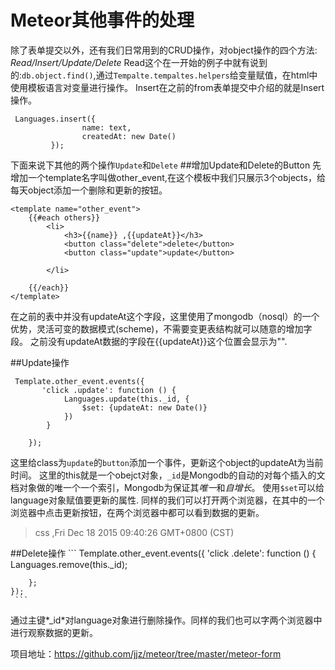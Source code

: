 # Meteor其他事件的处理
除了表单提交以外，还有我们日常用到的CRUD操作，对object操作的四个方法: *Read/Insert/Update/Delete*
Read这个在一开始的例子中就有说到的:`db.object.find()`,通过`Tempalte.tempaltes.helpers`给变量赋值，在html中使用模板语言对变量进行操作。
Insert在之前的from表单提交中介绍的就是Insert操作。

```
 Languages.insert({
                name: text,
                createdAt: new Date()
         });
```

下面来说下其他的两个操作`Update`和`Delete`
##增加Update和Delete的Button
先增加一个template名字叫做other_event,在这个模板中我们只展示3个objects，给每天object添加一个删除和更新的按钮。

```
<template name="other_event">
    {{#each others}}
        <li>
            <h3>{{name}} ,{{updateAt}}</h3>
            <button class="delete">delete</button>
            <button class="update">update</button>

        </li>

    {{/each}}
</template>

```

在之前的表中并没有updateAt这个字段，这里使用了mongodb（nosql）的一个优势，灵活可变的数据模式(scheme)，不需要变更表结构就可以随意的增加字段。
之前没有updateAt数据的字段在{{updateAt}}这个位置会显示为"".

##Update操作

```
 Template.other_event.events({
       'click .update': function () {
            Languages.update(this._id, {
                $set: {updateAt: new Date()}
            })
        }

    });
```
这里给class为`update`的`button`添加一个事件，更新这个object的updateAt为当前时间。
这里的this就是一个obejct对象，`_id`是Mongodb的自动的对每个插入的文档对象做的唯一个一个索引，Mongodb为保证其*唯一*和*自增长*。
使用`$set`可以给language对象赋值要更新的属性.
同样的我们可以打开两个浏览器，在其中的一个浏览器中点击更新按钮，在两个浏览器中都可以看到数据的更新。
   >css ,Fri Dec 18 2015 09:40:26 GMT+0800 (CST)
   
   ##Delete操作
     ```
   Template.other_event.events({
        'click .delete': function () {
            Languages.remove(this._id);

        };
    });
     ```
通过主键*_id*对language对象进行删除操作。同样的我们也可以字两个浏览器中进行观察数据的更新。

项目地址：https://github.com/jjz/meteor/tree/master/meteor-form


